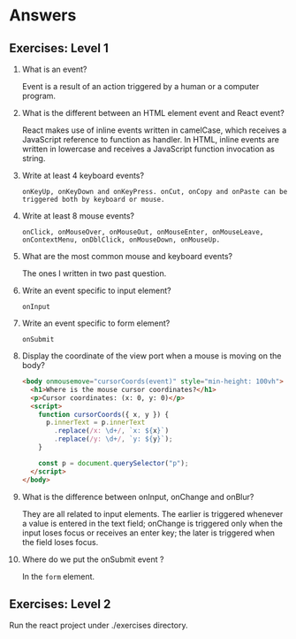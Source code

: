 # Answers

## Exercises: Level 1

1. What is an event?

    Event is a result of an action triggered by a human or a computer program.

2. What is the different between an HTML element event and React event?

    React makes use of inline events written in camelCase, which receives a JavaScript reference to function as handler. In HTML, inline events are written in lowercase and receives a JavaScript function invocation as string.

3. Write at least 4 keyboard events?

    ```onKeyUp, onKeyDown and onKeyPress. onCut, onCopy and onPaste can be triggered both by keyboard or mouse.```

4. Write at least 8 mouse events?

    ```onClick, onMouseOver, onMouseOut, onMouseEnter, onMouseLeave, onContextMenu, onDblClick, onMouseDown, onMouseUp.```

5. What are the most common mouse and keyboard events?

    The ones I written in two past question.

6. Write an event specific to input element?

    ```onInput```

7. Write an event specific to form element?

    ```onSubmit```

8. Display the coordinate of the view port when a mouse is moving on the body?

    ```html
    <body onmousemove="cursorCoords(event)" style="min-height: 100vh">
      <h1>Where is the mouse cursor coordinates?</h1>
      <p>Cursor coordinates: (x: 0, y: 0)</p>
      <script>
        function cursorCoords({ x, y }) {
          p.innerText = p.innerText
            .replace(/x: \d+/, `x: ${x}`)
            .replace(/y: \d+/, `y: ${y}`);
        }

        const p = document.querySelector("p");
      </script>
    </body>
    ```

9. What is the difference between onInput, onChange and onBlur?

    They are all related to input elements. The earlier is triggered whenever a value is entered in the text field; onChange is triggered only when the input loses focus or receives an enter key; the later is triggered when the field loses focus.

10. Where do we put the onSubmit event ?

    In the ```form``` element.

## Exercises: Level 2

Run the react project under ./exercises directory.
